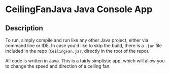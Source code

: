 # CeilingFanJava Java Console App

## Description

To run, simply compile and run like any other Java project, either via command line or IDE. In case you'd like to skip the build, there is a `.jar` file included in the repo (`CeilingFan.jar`, directly in the root of the repo).

All code is written in Java. This is a fairly simplistic app, which will allow you to change the speed and direction of a ceiling fan.
